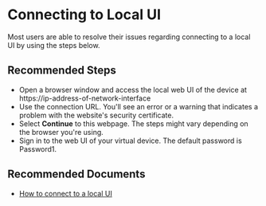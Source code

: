 <properties
  pagetitle="Connecting to Local UI"
  service=""
  resource=""
  ms.author="hadhand"
  selfhelptype="Generic"
  supporttopicids="32745311"
  productpesids="17315"
  cloudenvironments="public, fairfax, mooncake, blackforest, ussec, usnat"
  articleid="5d3d8a03-0770-4b49-bed0-6000f825e85a"
  ownershipid="StorageMediaEdge_AzureStack_Edge" />
# Connecting to Local UI

Most users are able to resolve their issues regarding connecting to a local UI by using the steps below.

## **Recommended Steps**

- Open a browser window and access the local web UI of the device at https://ip-address-of-network-interface
- Use the connection URL. You'll see an error or a warning that indicates a problem with the website's security certificate.
- Select **Continue** to this webpage. The steps might vary depending on the browser you're using.
- Sign in to the web UI of your virtual device. The default password is Password1.

## **Recommended Documents**

* [How to connect to a local UI](https://docs.microsoft.com/azure/databox-online/data-box-gateway-deploy-connect-setup-activate#connect-to-the-local-web-ui-setup)

